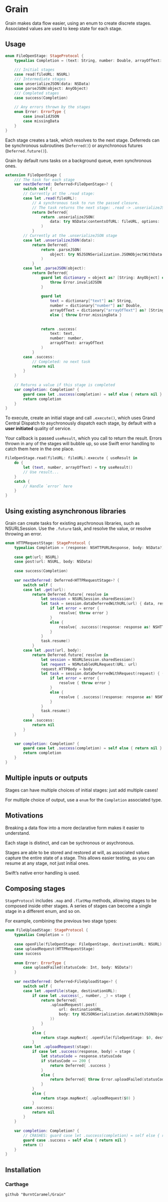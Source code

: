 # Grain

Grain makes data flow easier, using an enum to create discrete stages.
Associated values are used to keep state for each stage.

## Usage

```swift
enum FileOpenStage: StageProtocol {
	typealias Completion = (text: String, number: Double, arrayOfText: [String])
	
	/// Initial stages
	case read(fileURL: NSURL)
	/// Intermediate stages
	case unserializeJSON(data: NSData)
	case parseJSON(object: AnyObject)
	/// Completed stages
	case success(Completion)
	
	// Any errors thrown by the stages
	enum Error: ErrorType {
		case invalidJSON
		case missingData
	}
}
```

Each stage creates a task, which resolves to the next stage.
Deferreds can be synchronous subroutines (`Deferred()`) or asynchronous futures (`Deferred.future()`).

Grain by default runs tasks on a background queue, even synchronous ones.

```swift
extension FileOpenStage {
	/// The task for each stage
	var nextDeferred: Deferred<FileOpenStage>? {
		switch self {
		// Currently at the .read stage:
		case let .read(fileURL):
			// A synchronous task to run the passed closure.
			// The task returns the next stage: .read -> .unserializeJSON
			return Deferred{
				return .unserializeJSON(
					data: try NSData(contentsOfURL: fileURL, options: .DataReadingMappedIfSafe)
				)
			}
		// Currently at the .unserializeJSON stage
		case let .unserializeJSON(data):
			return Deferred{
				return .parseJSON(
					object: try NSJSONSerialization.JSONObjectWithData(data, options: NSJSONReadingOptions())
				)
			}
		case let .parseJSON(object):
			return Deferred{
				guard let dictionary = object as? [String: AnyObject] else {
					throw Error.invalidJSON
				}
				
				guard let
					text = dictionary["text"] as? String,
					number = dictionary["number"] as? Double,
					arrayOfText = dictionary["arrayOfText"] as? [String]
					else { throw Error.missingData }
				
				
				return .success(
					text: text,
					number: number,
					arrayOfText: arrayOfText
				)
			}
		case .success:
			// Completed: no next task
			return nil
		}
	}
	
	// Returns a value if this stage is completed 
	var completion: Completion? {
		guard case let .success(completion) = self else { return nil }
		return completion
	}
}
```

To execute, create an initial stage and call `.execute()`, which uses
Grand Central Dispatch to asychronously dispatch each stage, by default
with a **user initiated** quality of service.

Your callback is passed `useResult`, which you call to return the result.
Errors thrown in any of the stages will bubble up, so use Swift error
handling to catch them here in the one place. 

```swift
FileOpenStage.read(fileURL: fileURL).execute { useResult in
	do {
		let (text, number, arrayOfText) = try useResult()
		// Use result...
	}
	catch {
		// Handle `error` here
	}
}
```

## Using existing asynchronous libraries

Grain can create tasks for existing asychronous libraries, such as NSURLSession.
Use the `.future` task, and resolve the value, or resolve throwing an error.

```swift
enum HTTPRequestStage: StageProtocol {
	typealias Completion = (response: NSHTTPURLResponse, body: NSData?)
	
	case get(url: NSURL)
	case post(url: NSURL, body: NSData)
	
	case success(Completion)
	
	var nextDeferred: Deferred<HTTPRequestStage>? {
		switch self {
		case let .get(url):
			return Deferred.future{ resolve in
				let session = NSURLSession.sharedSession()
				let task = session.dataDeferredWithURL(url) { data, response, error in
					if let error = error {
						resolve{ throw error }
					}
					else {
						resolve{ .success((response: response as! NSHTTPURLResponse, body: data)) }
					}
				}
				task.resume()
			}
		case let .post(url, body):
			return Deferred.future{ resolve in
				let session = NSURLSession.sharedSession()
				let request = NSMutableURLRequest(URL: url)
				request.HTTPBody = body
				let task = session.dataDeferredWithRequest(request) { (data, response, error) in
					if let error = error {
						resolve { throw error }
					}
					else {
						resolve { .success((response: response as! NSHTTPURLResponse, body: data)) }
					}
				}
				task.resume()
			}
		case .success:
			return nil
		}
	}
	
	var completion: Completion? {
		guard case let .success(completion) = self else { return nil }
		return completion
	}
}
```

## Multiple inputs or outputs

Stages can have multiple choices of initial stages: just add multiple cases!

For multiple choice of output, use a `enum` for the `Completion` associated type.

## Motivations

Breaking a data flow into a more declarative form makes it easier to understand.

Each stage is distinct, and can be sychronous or asychronous.

Stages are able to be stored and restored at will, as associated values capture
the entire state of a stage.
This allows easier testing, as you can resume at any stage, not just initial ones.

Swift’s native error handling is used. 

## Composing stages

`StageProtocol` includes `.map` and `.flatMap` methods, allowing stages to be composed
inside other stages. A series of stages can become a single stage in a different
enum, and so on.

For example, combining the previous two stage types:

```swift
enum FileUploadStage: StageProtocol {
	typealias Completion = ()
	
	case openFile(fileOpenStage: FileOpenStage, destinationURL: NSURL)
	case uploadRequest(HTTPRequestStage)
	case success
	
	enum Error: ErrorType {
		case uploadFailed(statusCode: Int, body: NSData?)
	}
	
	var nextDeferred: Deferred<FileUploadStage>? {
		switch self {
		case let .openFile(stage, destinationURL):
			if case let .success(_, number, _) = stage {
				return Deferred{
					.uploadRequest(.post(
						url: destinationURL,
						body: try NSJSONSerialization.dataWithJSONObject([ "number": number ], options: [])
					))
				}
			}
			else {
				return stage.mapNext{ .openFile(fileOpenStage: $0, destinationURL: destinationURL) }
			}
		case let .uploadRequest(stage):
			if case let .success(response, body) = stage {
				let statusCode = response.statusCode
				if statusCode == 200 {
					return Deferred{ .success }
				}
				else {
					return Deferred{ throw Error.uploadFailed(statusCode: statusCode, body: body) }
				}
			}
			else {
				return stage.mapNext{ .uploadRequest($0) }
			}
		case .success:
			return nil
		}
	}
	
	var completion: Completion? {
		// CRASHES: guard case let .success(completion) = self else { return nil }
		guard case .success = self else { return nil }
		return ()
	}
}
```

## Installation

### Carthage

```
github "BurntCaramel/Grain"
```
